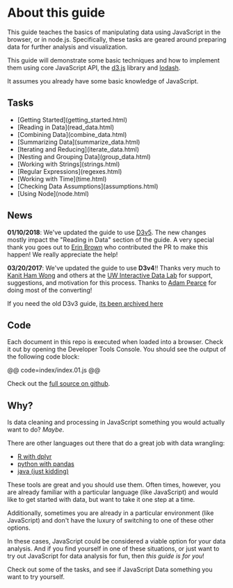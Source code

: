 # About this guide

This guide teaches the basics of manipulating data using JavaScript in the
browser, or in node.js. Specifically, these tasks are geared around preparing
data for further analysis and visualization.

This guide will demonstrate some basic techniques and how to implement them
using core JavaScript API, the [d3.js](http://d3js.org/) library and [lodash](http://lodash.com/).

It assumes you already have some basic knowledge of JavaScript.

## Tasks

<ul class='tasks'>
 <li>[Getting Started](getting_started.html)</li>
 <li>[Reading in Data](read_data.html)</li>
 <li>[Combining Data](combine_data.html)</li>
 <li>[Summarizing Data](summarize_data.html)</li>
 <li>[Iterating and Reducing](iterate_data.html)</li>
 <li>[Nesting and Grouping Data](group_data.html)</li>
 <li>[Working with Strings](strings.html)</li>
 <li>[Regular Expressions](regexes.html)</li>
 <li>[Working with Time](time.html)</li>
 <li>[Checking Data Assumptions](assumptions.html)</li>
 <li>[Using Node](node.html)</li>
</ul>

## News

**01/10/2018**: We've updated the guide to use [D3v5](https://github.com/d3/d3/blob/master/CHANGES.md#changes-in-d3-50). The new changes mostly impact the "Reading in Data" section of the guide. A very special thank you goes out to [Erin Brown](https://github.com/erinbrown) who contributed the PR to make this happen! We really appreciate the help!

**03/20/2017**: We've updated the guide to use **D3v4**!! Thanks very much to [Kanit Ham Wong](https://twitter.com/kanitw) and others at the [UW Interactive Data Lab](https://idl.cs.washington.edu/) for support, suggestions, and motivation for this process. Thanks to [Adam Pearce](https://twitter.com/adamrpearce) for doing most of the converting!

If you need the old D3v3 guide, [its been archived here](v3/)

## Code

Each document in this repo is executed when loaded into a browser. Check it out by opening the Developer Tools Console. You should see the output of the following code block:

@@ code=index/index.01.js @@

Check out the [full source on github](https://github.com/vlandham/js_data).

## Why?

Is data cleaning and processing in JavaScript something you would actually want to do? _Maybe_.

There are other languages out there that do a great job with data wrangling:

- [R with dplyr](https://ramnathv.github.io/pycon2014-r/explore/README.html)
- [python with pandas](http://nbviewer.ipython.org/gist/fonnesbeck/5850413)
- [java (just kidding)]()

These tools are great and you should use them. Often times, however, you are already familiar with a particular language (like JavaScript) and would like to get started with data, but want to take it one step at a time.

Additionally, sometimes you are already in a particular environment (like JavaScript) and don't have the luxury of switching to one of these other options.

In these cases, JavaScript could be considered a viable option for your data analysis. And if you find yourself in one of these situations, or just want to try out JavaScript for data analysis for fun, then _this guide is for you_!

Check out some of the tasks, and see if JavaScript Data something you want to try yourself.
